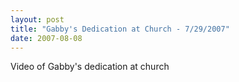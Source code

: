 ```yaml
---
layout: post
title: "Gabby's Dedication at Church - 7/29/2007"
date: 2007-08-08
---
```


<div id="dedication">Video of Gabby's dedication at church</div><br /><script type="text/javascript"> var so = new SWFObject("http://i170.photobucket.com/player.swf?file=http://vid170.photobucket.com/albums/u252/mjpalad/GabbyDedication.flv", "dedication", "430", "389", "8", "#EDEBDA"); so.write("dedication"); </script>
